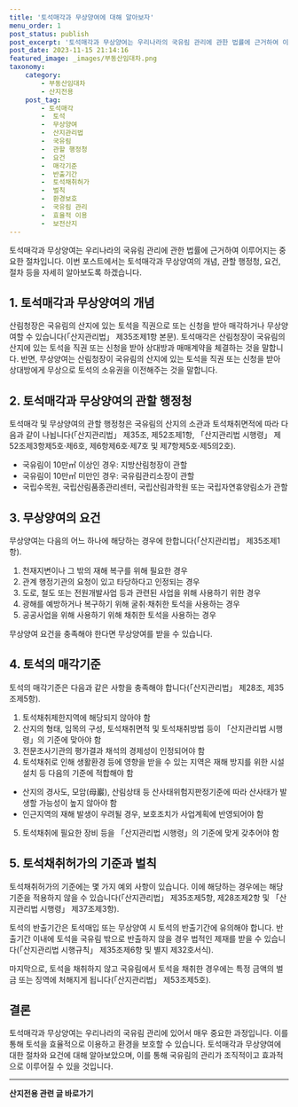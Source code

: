 ```yaml
---
title: '토석매각과 무상양여에 대해 알아보자'
menu_order: 1
post_status: publish
post_excerpt: '토석매각과 무상양여는 우리나라의 국유림 관리에 관한 법률에 근거하여 이루어지는 중요한 절차입니다. 이번 포스트에서는 토석매각과 무상양여의 개념, 관할 행정청, 요건, 절차 등을 자세히 알아보도록 하겠습니다.'
post_date: 2023-11-15 21:14:16
featured_image: _images/부동산임대차.png
taxonomy:
    category:
        - 부동산임대차
        - 산지전용
    post_tag:
        - 토석매각
        -  토석
        -  무상양여
        -  산지관리법
        -  국유림
        -  관할 행정청
        -  요건
        -  매각기준
        -  반출기간
        -  토석채취허가
        -  벌칙
        -  환경보호
        -  국유림 관리
        -  효율적 이용
        -  보전산지
---
```



토석매각과 무상양여는 우리나라의 국유림 관리에 관한 법률에 근거하여 이루어지는 중요한 절차입니다. 이번 포스트에서는 토석매각과 무상양여의 개념, 관할 행정청, 요건, 절차 등을 자세히 알아보도록 하겠습니다.

## 1. 토석매각과 무상양여의 개념

산림청장은 국유림의 산지에 있는 토석을 직권으로 또는 신청을 받아 매각하거나 무상양여할 수 있습니다(「산지관리법」 제35조제1항 본문). 토석매각은 산림청장이 국유림의 산지에 있는 토석을 직권 또는 신청을 받아 상대방과 매매계약을 체결하는 것을 말합니다. 반면, 무상양여는 산림청장이 국유림의 산지에 있는 토석을 직권 또는 신청을 받아 상대방에게 무상으로 토석의 소유권을 이전해주는 것을 말합니다.

## 2. 토석매각과 무상양여의 관할 행정청

토석매각 및 무상양여의 관할 행정청은 국유림의 산지의 소관과 토석채취면적에 따라 다음과 같이 나뉩니다(「산지관리법」 제35조, 제52조제1항, 「산지관리법 시행령」 제52조제3항제5호·제6호, 제6항제6호·제7호 및 제7항제5호·제5의2호).

- 국유림이 10만㎡ 이상인 경우: 지방산림청장이 관할
- 국유림이 10만㎡ 미만인 경우: 국유림관리소장이 관할
- 국립수목원, 국립산림품종관리센터, 국립산림과학원 또는 국립자연휴양림소가 관할

## 3. 무상양여의 요건

무상양여는 다음의 어느 하나에 해당하는 경우에 한합니다(「산지관리법」 제35조제1항).

1. 천재지변이나 그 밖의 재해 복구를 위해 필요한 경우
2. 관계 행정기관의 요청이 있고 타당하다고 인정되는 경우
3. 도로, 철도 또는 전원개발사업 등과 관련된 사업을 위해 사용하기 위한 경우
4. 광해를 예방하거나 복구하기 위해 굴취·채취한 토석을 사용하는 경우
5. 공공사업을 위해 사용하기 위해 채취한 토석을 사용하는 경우

무상양여 요건을 충족해야 한다면 무상양여를 받을 수 있습니다.

## 4. 토석의 매각기준

토석의 매각기준은 다음과 같은 사항을 충족해야 합니다(「산지관리법」 제28조, 제35조제5항).

1. 토석채취제한지역에 해당되지 않아야 함
2. 산지의 형태, 임목의 구성, 토석채취면적 및 토석채취방법 등이 「산지관리법 시행령」의 기준에 맞아야 함
3. 전문조사기관의 평가결과 채석의 경제성이 인정되어야 함
4. 토석채취로 인해 생활환경 등에 영향을 받을 수 있는 지역은 재해 방지를 위한 시설 설치 등 다음의 기준에 적합해야 함

- 산지의 경사도, 모암(母巖), 산림상태 등 산사태위험지판정기준에 따라 산사태가 발생할 가능성이 높지 않아야 함
- 인근지역의 재해 발생이 우려될 경우, 보호조치가 사업계획에 반영되어야 함

5. 토석채취에 필요한 장비 등을 「산지관리법 시행령」의 기준에 맞게 갖추어야 함

## 5. 토석채취허가의 기준과 벌칙

토석채취허가의 기준에는 몇 가지 예외 사항이 있습니다. 이에 해당하는 경우에는 해당 기준을 적용하지 않을 수 있습니다(「산지관리법」 제35조제5항, 제28조제2항 및 「산지관리법 시행령」 제37조제3항).

토석의 반출기간은 토석매입 또는 무상양여 시 토석의 반출기간에 유의해야 합니다. 반출기간 이내에 토석을 국유림 밖으로 반출하지 않을 경우 법적인 제재를 받을 수 있습니다(「산지관리법 시행규칙」 제35조제6항 및 별지 제32호서식).

마지막으로, 토석을 채취하지 않고 국유림에서 토석을 채취한 경우에는 특정 금액의 벌금 또는 징역에 처해지게 됩니다(「산지관리법」 제53조제5호).

## 결론

토석매각과 무상양여는 우리나라의 국유림 관리에 있어서 매우 중요한 과정입니다. 이를 통해 토석을 효율적으로 이용하고 환경을 보호할 수 있습니다. 토석매각과 무상양여에 대한 절차와 요건에 대해 알아보았으며, 이를 통해 국유림의 관리가 조직적이고 효과적으로 이루어질 수 있을 것입니다.
<!-- wp:separator -->
<hr class="wp-block-separator has-alpha-channel-opacity"/>
<!-- /wp:separator -->

<!-- wp:group {"backgroundColor":"base","layout":{"type":"constrained"}} -->
<div class="wp-block-group has-base-background-color has-background"><!-- wp:paragraph {"align":"center","fontSize":"medium"} -->
<p class="has-text-align-center has-large-font-size"><strong>산지전용 관련 글 바로가기</strong></p>
<!-- /wp:paragraph -->


<!-- wp:latest-posts
{"categories":[{"id":23287,"count":19,"description":"","link":"https://uknowlaw.com/category/%ec%82%b0%ec%a7%80%ec%a0%84%ec%9a%a9/","name":"산지전용","slug":"산지전용","taxonomy":"category","parent":0,"meta":[],"_links":{"self":[{"href":"https://uknowlaw.com/wp-json/wp/v2/categories/23287"}],"collection":[{"href":"https://uknowlaw.com/wp-json/wp/v2/categories"}],"about":[{"href":"https://uknowlaw.com/wp-json/wp/v2/taxonomies/category"}],"wp:post_type":[{"href":"https://uknowlaw.com/wp-json/wp/v2/posts?categories=23287"}],"curies":[{"name":"wp","href":"https://api.w.org/{rel}","templated":true}]}}],"postsToShow":100,"excerptLength":28,"postLayout":"grid","columns":2,"featuredImageAlign":"left","featuredImageSizeSlug":"large","fontSize":"small"} /--></div>
<!-- /wp:group -->